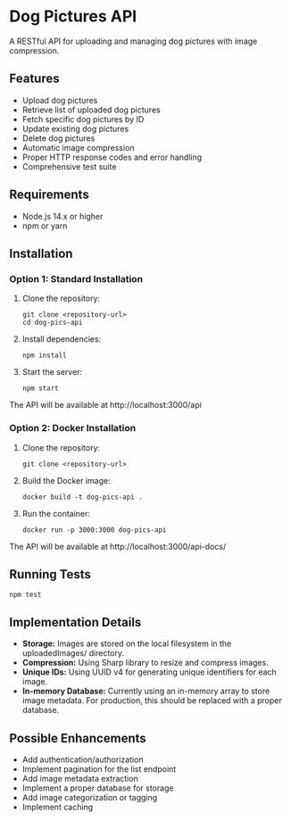 # Dog Pictures API

A RESTful API for uploading and managing dog pictures with image compression.

## Features

- Upload dog pictures
- Retrieve list of uploaded dog pictures
- Fetch specific dog pictures by ID
- Update existing dog pictures
- Delete dog pictures
- Automatic image compression
- Proper HTTP response codes and error handling
- Comprehensive test suite

## Requirements

- Node.js 14.x or higher
- npm or yarn

## Installation

### Option 1: Standard Installation

1. Clone the repository:
   ```
   git clone <repository-url>
   cd dog-pics-api
   ```

2. Install dependencies:
   ```
   npm install
   ```

3. Start the server:
   ```
   npm start
   ```

The API will be available at http://localhost:3000/api

### Option 2: Docker Installation

1. Clone the repository:
   ```
   git clone <repository-url>
   ```

2. Build the Docker image:
   ```
   docker build -t dog-pics-api .
   ```

3. Run the container:
   ```
   docker run -p 3000:3000 dog-pics-api
   ```

The API will be available at http://localhost:3000/api-docs/

## Running Tests

```
npm test
```


## Implementation Details

- **Storage:** Images are stored on the local filesystem in the uploadedImages/ directory.
- **Compression:** Using Sharp library to resize and compress images.
- **Unique IDs:** Using UUID v4 for generating unique identifiers for each image.
- **In-memory Database:** Currently using an in-memory array to store image metadata. For production, this should be replaced with a proper database.

## Possible Enhancements

- Add authentication/authorization
- Implement pagination for the list endpoint
- Add image metadata extraction
- Implement a proper database for storage
- Add image categorization or tagging
- Implement caching

